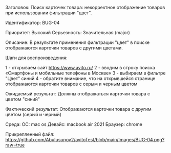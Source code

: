 Заголовок: 
Поиск карточек товара: некорректное отображение товаров при использовании фильтрации "цвет".

Идентификатор: BUG-04

Приоритет: Высокий
Серьезность: Значительная (major)

Описание:
В результате применения фильтрации "цвет" в поиске отображаются карточки товаров с другими цветами.

Шаги для воспроизведения:

1 - открываем сайт https://www.avito.ru/
2 - вводим в строку поиска «Смартфоны и мобильные телефоны в Москве»
3 - выбираем в фильтре "Цвет" синий
4 - обратите внимание, что на открывшейся странице отображаются карточки товаров с серым и черным цветом

Ожидаемый результат:
Должны отображаться карточки товара с цветом "синий"

Фактический результат:
Отображаются карточки товара с другим цветом (серый и черный)

Среда:
ОС: mac os
Девайс: macbook air 2021
Браузер: chrome

Прикрепленный файл:
https://github.com/AbuIusupov2/avitoTest/blob/main/Images/BUG-04.png?raw=true
